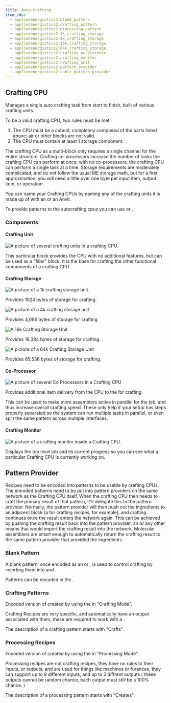 ```yaml
---
title: Auto-Crafting
item_ids:
  - appliedenergistics2:blank_pattern
  - appliedenergistics2:crafting_pattern
  - appliedenergistics2:processing_pattern
  - appliedenergistics2:1k_crafting_storage
  - appliedenergistics2:4k_crafting_storage
  - appliedenergistics2:16k_crafting_storage
  - appliedenergistics2:64k_crafting_storage
  - appliedenergistics2:crafting_accelerator
  - appliedenergistics2:crafting_monitor
  - appliedenergistics2:crafting_unit
  - appliedenergistics2:pattern_provider
  - appliedenergistics2:cable_pattern_provider
---
```


## Crafting CPU

Manages a single auto crafting task from start to finish, built of various crafting units.

To be a valid crafting CPU, two rules must be met:

1. The CPU must be a cuboid, completely composed of the parts listed above; air or other blocks are not valid.
2. The CPU must contain at least 1 storage component.

The crafting CPU as a multi-block only requires a single channel for the
entire structure. Crafting co-processors increase the number of tasks the
crafting CPU can perform at once; with no co-processors, the crafting CPU can
perform a single task at a time. Storage requirements are moderately
complicated, and do not follow the usual ME storage math, but for a first
approximation, you will need a little over one byte per input item, output
item, or operation.

You can name your Crafting CPUs by naming any of the crafting units it is made up of with
an <ItemLink id="appliedenergistics2:inscriber"/> or an Anvil.

To provide patterns to the autocrafting cpus you can use <ItemLink id="appliedenergistics2:item_interface"/>
or <ItemLink id="appliedenergistics2:item_level_emitter"/>.

### Components

#### Crafting Unit

![A picture of several crafting units in a crafting CPU.](../../public/assets/large/craftingunit.png)

This particular block provides the CPU with no additional features, but can be used as a "filler" block.
It is the base for crafting the other functional components of a crafting CPU.

#### Crafting Storage

![A picture of a 1k crafting storage unit.](../../public/assets/large/crafting1k.png)

Provides 1024 bytes of storage for crafting.

<RecipeFor id="appliedenergistics2:1k_crafting_storage" />

![A picture of a 4k crafting storage unit.](../../public/assets/large/crafting4k.png)

Provides 4,096 bytes of storage for crafting.

<RecipeFor id="appliedenergistics2:4k_crafting_storage" />

![A 16k Crafting Storage Unit.](../../public/assets/large/crafting16k.png)

Provides 16,384 bytes of storage for crafting.

<RecipeFor id="appliedenergistics2:16k_crafting_storage" />

![A picture of a 64k Crafting Storage Unit](../../public/assets/large/crafting64k.png)

Provides 65,536 bytes of storage for crafting.

<RecipeFor id="appliedenergistics2:64k_crafting_storage" />

#### Co-Processor

![A picture of several Co Processors in a Crafting CPU](../../public/assets/large/craftingco.png)

Provides additional item delivery from the CPU to the <ItemLink id="appliedenergistics2:pattern_provider"/> for
crafting.

This can be used to make more assemblers active in parallel for the job, and
thus increase overall crafting speed. These only help if your setup has steps
properly separated so the system can run multiple tasks in parallel, or even
split the same pattern across multiple interfaces.

<RecipeFor id="appliedenergistics2:crafting_accelerator" />

#### Crafting Monitor

![A picture of a crafting monitor inside a Crafting CPU.](../../public/assets/large/craftingmonitor.png)

Displays the top level job and its current progress so you can see what a particular Crafting CPU is currently
working on.

<RecipeFor id="appliedenergistics2:crafting_monitor" />

## Pattern Provider

Recipes need to be encoded into patterns to be usable by crafting CPUs. The encoded patterns need to be put
into pattern providers on the same network as the Crafting CPU itself. When the crafting CPU then
needs to craft the primary result of that pattern, it'll delegate this to the
pattern provider. Normally, the pattern provider will then push out the
ingredients to an adjacent block (a <ItemLink id="molecular_assembler"/> for crafting recipes, for example),
and crafting continues once the result enters the network again.
This can be achieved by pushing the crafting result back into the pattern provider,
an <ItemLink id="item_interface" /> or any other means that would import the crafting result into the network. Molecular
assemblers are smart enough to automatically return the crafting result to the same pattern provider that provided
the ingredients.

<RecipeFor id="appliedenergistics2:pattern_provider" />
<RecipeFor id="appliedenergistics2:cable_pattern_provider" />

### Blank Pattern

A blank pattern, once encoded as an <ItemLink id="appliedenergistics2:crafting_pattern"/>
or <ItemLink id="appliedenergistics2:processing_pattern"/>, is used to control
crafting by inserting them into <ItemLink id="appliedenergistics2:molecular_assembler"/> and <ItemLink
id="appliedenergistics2:pattern_provider"/>.

Patterns can be encoded in the <ItemLink id="pattern_terminal" />.

<RecipeFor id="appliedenergistics2:blank_pattern" />

### Crafting Patterns

Encoded version of <ItemLink id="appliedenergistics2:blank_pattern"/> created by using
the <ItemLink id="appliedenergistics2:pattern_terminal"/> in "Crafting Mode".

Crafting Recipes are very specific, and automatically have an output
associated with them, these are required to work with a <ItemLink
id="appliedenergistics2:molecular_assembler"/>.

The description of a crafting pattern starts with "Crafts".

### Processing Recipes

Encoded version of <ItemLink id="appliedenergistics2:blank_pattern"/> created by using
the <ItemLink id="appliedenergistics2:pattern_terminal"/> in "Processing Mode".

Processing recipes are not crafting recipes, they have no rules to their
inputs, or outputs, and are used for things like machines or furances, they
can support up to 9 different inputs, and up to 3 diffrent outputs ( these
outputs cannot be random chance, each output must still be a 100% chance. )

The description of a processing pattern starts with "Creates".
